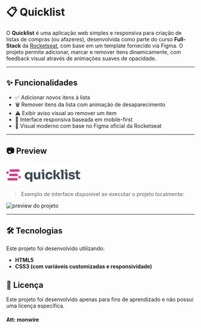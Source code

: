 # 📋 Quicklist

O **Quicklist** é uma aplicação web simples e responsiva para criação de listas de compras (ou afazeres), desenvolvida como parte do curso **Full-Stack** da [Rocketseat](https://www.rocketseat.com.br/), com base em um template fornecido via Figma. O projeto permite adicionar, marcar e remover itens dinamicamente, com feedback visual através de animações suaves de opacidade.

---

## ✨ Funcionalidades

- ✅ Adicionar novos itens à lista
- 🗑️ Remover itens da lista com animação de desaparecimento
- ⚠️ Exibir aviso visual ao remover um item
- 🎯 Interface responsiva baseada em mobile-first
- 🎨 Visual moderno com base no Figma oficial da Rocketseat

---

## 📷 Preview

<img src="assets/images/logo.png" alt="Logo Quicklist" width="200" />

> Exemplo de interface disponível ao executar o projeto localmente:

![preview do projeto](https://via.placeholder.com/600x300?text=Preview+da+interface)

---

## 🛠 Tecnologias

Este projeto foi desenvolvido utilizando:

- **HTML5**
- **CSS3 (com variáveis customizadas e responsividade)**

## 📄 Licença

Este projeto foi desenvolvido apenas para fins de aprendizado e não possui uma licença específica.

#### Att: monwire
